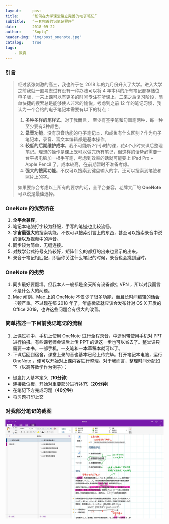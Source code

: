 ```yaml
---
layout:     post
title:      “如何在大学课堂建立完善的电子笔记”
subtitle:   “一套完善的记笔记程序”
date:       2018-09-22
author:     “Soptq”
header-img: "img/post_onenote.jpg"
catalog:    true
tags:
    - 教育
---
```



### 引言
> 经过紧张刺激的高三，我也终于在 2018 年的九月份升入了大学。进入大学之前我就一直考虑过有没有一种办法可以将 4 年本科的所有笔记都存储位电子版，一来上课可以有更多的时间专注在听课上，二来之后复习阶段，简单快捷的搜索总是能够使人非常的愉悦。考虑到之前 12 年的笔记习惯，我认为一个合格的电子笔记本需要有以下的特点：
> 
> 1. **多种多样的笔样式**。对于我而言， 至少有签字笔和勾画笔两种，每一种至少要有3种颜色。
> 2. **录音功能**。没有录音功能的电子笔记本，和咸鱼有什么区别？作为电子笔记本，录音、富文本编辑都是基本操作。
> 3. **较低的后期维护成本**。我不可能听2个小时的课，花4个小时来课后整理笔记。理想的操作是课上既可以做完所有笔记，但这样的话势必需要一台平板电脑加一根手写笔，考虑到效率的话就可能要上 iPad Pro + Apple Pencil 了，成本较高，在前期暂时不准备考虑。
> 4. **强大的搜索功能**。不仅可以搜索到键盘输入的字，还可以搜索到笔迹和照片上的字。
> 
> 如果要综合考虑以上所有的要求的话，全平台兼容，老牌大厂的 **OneNote** 可以说是最佳选择。
> 

### OneNote 的优势所在
1. **全平台兼容**。
2. 笔记本电脑打字较为舒服，手写的笔迹也比较流畅。
3. **宇宙最强大**的搜索功能，不仅可以搜索引言上的东西，甚至可以搜索录音中说的话以及视频中的声音。
4. 同步较为简单，无缝连接。
5. 对数学公式符号支持较好，矩阵什么的都打的出来也显示的出来。
6. 录音于笔记相匹配，即当你关注什么笔记的时候，录音也会跳到当时。

### OneNote 的劣势
1. 同步最好要翻墙。但我本人一般都是全天所有设备都挂 VPN ，所以对我而言不是什么大的问题。
2. Mac 阉割。Mac 上的 OneNote 不仅少了很多功能，而且长时间编辑的话会卡顿严重。不过现在都 2018 年了，年底微软就应该会发布针对 OS X 开发的 Office 2019，也许这些问题会有很大的改善。

### 简单描述一下目前我记笔记的流程
1. 上课过程中，手机上使用 OneNote 进行全程录音，中途附带使用手机对 PPT 进行拍摄。有些课老师会课后上传 PPT 的话这一步也可以省去了。整堂课只需要一本书，一部手机，一支笔和一本草稿本就可以了。
2. 下课后回到宿舍，课堂上录的音也基本已经上传完毕。打开笔记本电脑，运行 OneNote ，便可以开始对上课内容进行整理。对于我而言，整理时间分配如下（以高等数学作为例子）：

* 	键盘打入基本定义（**10分钟**）
*  连接数位板，开始对重要部分进行补充（**20分钟**）
*  在笔记下方完成习题（**40分钟**）
*  将习题打印上交

### 对我部分笔记的截图
![image](/img/in-post/post_onenote/01.jpg)








